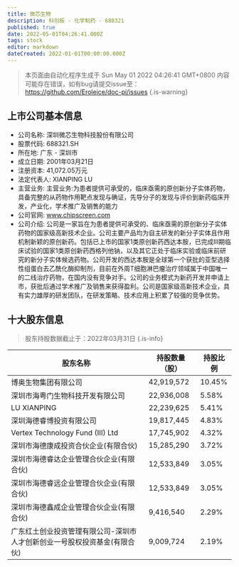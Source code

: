 ```yaml
---
title: 微芯生物
description: 科创板 - 化学制药 - 688321
published: true
date: 2022-05-01T04:26:41.000Z
tags: stock
editor: markdown
dateCreated: 2022-01-01T00:00:00.000Z
---
```


> 本页面由自动化程序生成于 Sun May 01 2022 04:26:41 GMT+0800
> 内容可能存在错误，如有bug请提交issue至：https://github.com/Eroleice/doc-pi/issues
{.is-warning}

## 上市公司基本信息
- 公司名称: 深圳微芯生物科技股份有限公司
- 股票代码: 688321.SH
- 所在地: 广东 - 深圳市
- 成立日期: 2001年03月21日
- 注册资本: 41,072.05万元
- 法定代表人: XIANPING LU
- 主营业务: 主营业务:为患者提供可承受的，临床亟需的原创新分子实体药物，具备完整的从药物作用靶点发现与确证，先导分子的发现与评价到新药临床开发，产业化，学术推广及销售的能力
- 公司官网: www.chipscreen.com
- 公司介绍: 公司是一家旨在为患者提供可承受的、临床亟需的原创新分子实体药物的国家级高新技术企业。公司主要产品均为自主研发的新分子实体且作用机制新颖的原创新药。包括已上市的国家1类原创新药西达本胺，已完成Ⅲ期临床试验的国家1类原创新药西格列他钠，以及其它正处于临床实验或临床前研究的新分子实体候选药物。公司开发的西达本胺是全球第一个获批的亚型选择性组蛋白去乙酰化酶抑制剂，目前在外周T细胞淋巴瘤治疗领域属于中国唯一的二线治疗药物，在国内没有竞争对手。公司的业务模式为新药开发并申请上市，获批后通过学术推广及销售来获得盈利。公司是国家级高新技术企业，具有实力雄厚的研发团队，在研发策略、技术应用上积累了较强的竞争优势。


## 十大股东信息
> 股东持股数据截止于：2022年03月31日
{.is-info}

| 股东名称 | 持股数量（股） | 持股比例 |
| --- | --- | --- |
| 博奥生物集团有限公司 | 42,919,572 | 10.45% |
| 深圳市海粤门生物科技开发有限公司 | 22,936,008 | 5.58% |
| LU XIANPING | 22,239,625 | 5.41% |
| 深圳海德睿博投资有限公司 | 19,817,445 | 4.83% |
| Vertex Technology Fund (III) Ltd | 17,745,902 | 4.32% |
| 深圳市海德康成投资合伙企业(有限合伙) | 15,285,290 | 3.72% |
| 深圳市海德睿达企业管理合伙企业(有限合伙) | 12,533,849 | 3.05% |
| 深圳市海德睿远企业管理合伙企业(有限合伙) | 12,533,849 | 3.05% |
| 深圳市海德鑫成企业管理合伙企业(有限合伙) | 9,416,540 | 2.29% |
| 广东红土创业投资管理有限公司-深圳市人才创新创业一号股权投资基金(有限合伙) | 9,009,724 | 2.19% |




